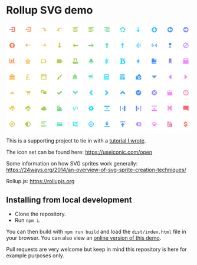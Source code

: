 # Rollup SVG demo

![Icons](https://raw.githubusercontent.com/njpanderson/rollup-svgs/master/icons.png)

This is a supporting project to tie in with a [tutorial I wrote](http://neilinscotland.net/2017/06/10/creating-an-svg-…et-with-rollupjs/).

The icon set can be found here:
https://useiconic.com/open

Some information on how SVG sprites work generally:
https://24ways.org/2014/an-overview-of-svg-sprite-creation-techniques/

Rollup.js:
https://rollupjs.org

## Installing from local development

 - Clone the repository.
 - Run `npm i`.

You can then build with `npm run build` and load the `dist/index.html` file in
your browser. You can also view an [online version of this demo](http://neilinscotland.net/rollup-svg/).

Pull requests are very welcome but keep in mind this repository is here for
example purposes only.